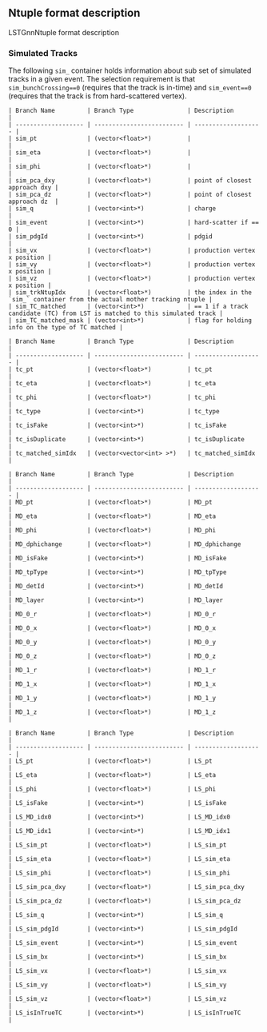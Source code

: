 
## Ntuple format description

LSTGnnNtuple format description

### Simulated Tracks


The following `sim_` container holds information about sub set of simulated tracks in a given event.
The selection requirement is that `sim_bunchCrossing==0` (requires that the track is in-time) and `sim_event==0` (requires that the track is from hard-scattered vertex).

    | Branch Name         | Branch Type               | Description         |
    | ------------------- | ------------------------- | ------------------- |
    | sim_pt              | (vector<float>*)          |                     |
    | sim_eta             | (vector<float>*)          |                     |
    | sim_phi             | (vector<float>*)          |                     |
    | sim_pca_dxy         | (vector<float>*)          | point of closest approach dxy |
    | sim_pca_dz          | (vector<float>*)          | point of closest approach dz  |
    | sim_q               | (vector<int>*)            | charge              |
    | sim_event           | (vector<int>*)            | hard-scatter if == 0 |
    | sim_pdgId           | (vector<int>*)            | pdgid               |
    | sim_vx              | (vector<float>*)          | production vertex x position |
    | sim_vy              | (vector<float>*)          | production vertex x position |
    | sim_vz              | (vector<float>*)          | production vertex x position |
    | sim_trkNtupIdx      | (vector<float>*)          | the index in the `sim_` container from the actual mother tracking ntuple |
    | sim_TC_matched      | (vector<int>*)            | == 1 if a track candidate (TC) from LST is matched to this simulated track |
    | sim_TC_matched_mask | (vector<int>*)            | flag for holding info on the type of TC matched |

    | Branch Name         | Branch Type               | Description         |
    | ------------------- | ------------------------- | ------------------- |
    | tc_pt               | (vector<float>*)          | tc_pt               |
    | tc_eta              | (vector<float>*)          | tc_eta              |
    | tc_phi              | (vector<float>*)          | tc_phi              |
    | tc_type             | (vector<int>*)            | tc_type             |
    | tc_isFake           | (vector<int>*)            | tc_isFake           |
    | tc_isDuplicate      | (vector<int>*)            | tc_isDuplicate      |
    | tc_matched_simIdx   | (vector<vector<int> >*)   | tc_matched_simIdx   |

    | Branch Name         | Branch Type               | Description         |
    | ------------------- | ------------------------- | ------------------- |
    | MD_pt               | (vector<float>*)          | MD_pt               |
    | MD_eta              | (vector<float>*)          | MD_eta              |
    | MD_phi              | (vector<float>*)          | MD_phi              |
    | MD_dphichange       | (vector<float>*)          | MD_dphichange       |
    | MD_isFake           | (vector<int>*)            | MD_isFake           |
    | MD_tpType           | (vector<int>*)            | MD_tpType           |
    | MD_detId            | (vector<int>*)            | MD_detId            |
    | MD_layer            | (vector<int>*)            | MD_layer            |
    | MD_0_r              | (vector<float>*)          | MD_0_r              |
    | MD_0_x              | (vector<float>*)          | MD_0_x              |
    | MD_0_y              | (vector<float>*)          | MD_0_y              |
    | MD_0_z              | (vector<float>*)          | MD_0_z              |
    | MD_1_r              | (vector<float>*)          | MD_1_r              |
    | MD_1_x              | (vector<float>*)          | MD_1_x              |
    | MD_1_y              | (vector<float>*)          | MD_1_y              |
    | MD_1_z              | (vector<float>*)          | MD_1_z              |

    | Branch Name         | Branch Type               | Description         |
    | ------------------- | ------------------------- | ------------------- |
    | LS_pt               | (vector<float>*)          | LS_pt               |
    | LS_eta              | (vector<float>*)          | LS_eta              |
    | LS_phi              | (vector<float>*)          | LS_phi              |
    | LS_isFake           | (vector<int>*)            | LS_isFake           |
    | LS_MD_idx0          | (vector<int>*)            | LS_MD_idx0          |
    | LS_MD_idx1          | (vector<int>*)            | LS_MD_idx1          |
    | LS_sim_pt           | (vector<float>*)          | LS_sim_pt           |
    | LS_sim_eta          | (vector<float>*)          | LS_sim_eta          |
    | LS_sim_phi          | (vector<float>*)          | LS_sim_phi          |
    | LS_sim_pca_dxy      | (vector<float>*)          | LS_sim_pca_dxy      |
    | LS_sim_pca_dz       | (vector<float>*)          | LS_sim_pca_dz       |
    | LS_sim_q            | (vector<int>*)            | LS_sim_q            |
    | LS_sim_pdgId        | (vector<int>*)            | LS_sim_pdgId        |
    | LS_sim_event        | (vector<int>*)            | LS_sim_event        |
    | LS_sim_bx           | (vector<int>*)            | LS_sim_bx           |
    | LS_sim_vx           | (vector<float>*)          | LS_sim_vx           |
    | LS_sim_vy           | (vector<float>*)          | LS_sim_vy           |
    | LS_sim_vz           | (vector<float>*)          | LS_sim_vz           |
    | LS_isInTrueTC       | (vector<int>*)            | LS_isInTrueTC       |

